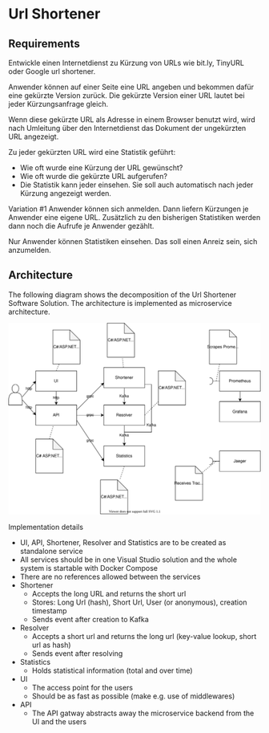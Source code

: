 # Url Shortener

## Requirements

Entwickle einen Internetdienst zu Kürzung von URLs wie bit.ly, TinyURL oder Google url shortener.

Anwender können auf einer Seite eine URL angeben und bekommen dafür eine gekürzte Version zurück. Die gekürzte Version einer URL lautet bei jeder Kürzungsanfrage gleich.

Wenn diese gekürzte URL als Adresse in einem Browser benutzt wird, wird nach Umleitung über den Internetdienst das Dokument der ungekürzten URL angezeigt.

Zu jeder gekürzten URL wird eine Statistik geführt:

- Wie oft wurde eine Kürzung der URL gewünscht?
- Wie oft wurde die gekürzte URL aufgerufen?
- Die Statistik kann jeder einsehen. Sie soll auch automatisch nach jeder Kürzung angezeigt werden.

Variation #1
Anwender können sich anmelden. Dann liefern Kürzungen je Anwender eine eigene URL. Zusätzlich zu den bisherigen Statistiken werden dann noch die Aufrufe je Anwender gezählt.

Nur Anwender können Statistiken einsehen. Das soll einen Anreiz sein, sich anzumelden.

## Architecture

The following diagram shows the decomposition of the Url Shortener Software Solution. The architecture is implemented as microservice architecture.

![Test](architecture.svg)

Implementation details

- UI, API, Shortener, Resolver and Statistics are to be created as standalone service
- All services should be in one Visual Studio solution and the whole system is startable with Docker Compose
- There are no references allowed between the services
- Shortener
  - Accepts the long URL and returns the short url
  - Stores: Long Url (hash), Short Url, User (or anonymous), creation timestamp
  - Sends event after creation to Kafka
- Resolver
  - Accepts a short url and returns the long url (key-value lookup, short url as hash)
  - Sends event after resolving
- Statistics
  - Holds statistical information (total and over time)
- UI
  - The access point for the users
  - Should be as fast as possible (make e.g. use of middlewares)
- API
  - The API gatway abstracts away the microservice backend from the UI and the users
